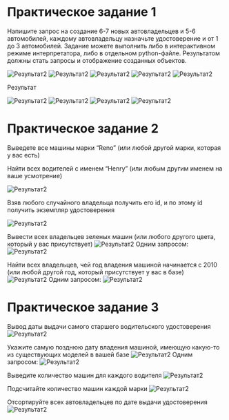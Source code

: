 # Практическое задание 1

Напишите запрос на создание 6-7 новых автовладельцев и 5-6 автомобилей, каждому автовладельцу назначьте удостоверение и от 1 до 3 автомобилей. Задание можете выполнить либо в интерактивном режиме интерпретатора, либо в отдельном python-файле. Результатом должны стать запросы и отображение созданных объектов.

![Результат2](Images\1.jpg)
![Результат2](images/2.jpg)
![Результат2](images/3.jpg)
![Результат2](images/4.jpg)
![Результат2](images/9.jpg)


 Результат

![Результат2](images/5.jpg)
![Результат2](images/6.jpg)
![Результат2](images/7.jpg)
![Результат2](images/8.jpg)


# Практическое задание 2

Выведете все машины марки “Reno” (или любой другой марки, которая у вас есть)

Найти всех водителей с именем “Henry” (или любым другим именем на ваше усмотрение)

![Результат2](images/10.jpg)


Взяв любого случайного владельца получить его id, и по этому id получить экземпляр удостоверения

![Результат2](images/11.jpg)


Вывести всех владельцев зеленых машин (или любого другого цвета, который у вас присутствует)
![Результат2](images/12.jpg)
Одним запросом:
![Результат2](images/13.jpg)

Найти всех владельцев, чей год владения машиной начинается с 2010 (или любой другой год, который присутствует у вас в базе)
![Результат2](images/14.jpg)
Одним запросом:
![Результат2](images/15.jpg)


# Практическое задание 3

Вывод даты выдачи самого старшего водительского удостоверения
![Результат2](images/16.jpg)

Укажите самую позднюю дату владения машиной, имеющую какую-то из существующих моделей в вашей базе
![Результат2](images/17.jpg)
Одним запросом:
![Результат2](images/18.jpg)

Выведите количество машин для каждого водителя
![Результат2](images/19.jpg)

Подсчитайте количество машин каждой марки
![Результат2](images/20.jpg)

Отсортируйте всех автовладельцев по дате выдачи удостоверения
![Результат2](images/21.jpg)